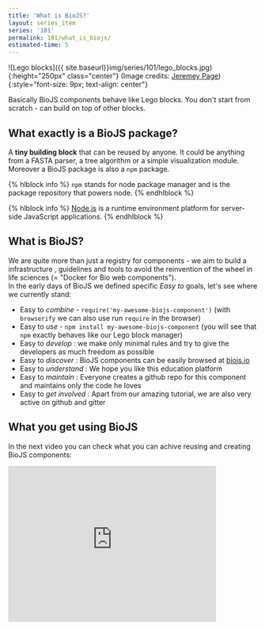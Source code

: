 ```yaml
---
title: 'What is BioJS?'
layout: series_item
series: '101'
permalink: 101/what_is_biojs/
estimated-time: 5
---
```


![Lego blocks]({{ site.baseurl}}img/series/101/lego_blocks.jpg){:height="250px" class="center"}
(Image credits: [Jeremey Page](https://www.flickr.com/photos/jezpage/4990873353))
{:style="font-size: 9px; text-align: center"}  


Basically BioJS components behave like Lego blocks. You don't start from scratch - can build on top of other blocks.

What exactly is a BioJS package?
-------------------------

A __tiny building block__ that can be reused by anyone.
It could be anything from a FASTA parser, a tree algorithm or a simple visualization module.  
Moreover a BioJS package is also a `npm` package.

{% hlblock info %}
`npm` stands for node package manager and is the package repository that powers node.
{% endhlblock %}

{% hlblock info %}
[Node.js](http://nodejs.org) is a runtime environment platform for server-side JavaScript applications.
{% endhlblock %}


What is BioJS?
---------------------

We are quite more than just a registry for components - we aim to build a infrastructure
, guidelines and tools to avoid the reinvention of the wheel in life sciences (= "Docker for Bio web components").  
In the early days of BioJS we defined specific _Easy to_ goals, let's see where we currently stand:

* Easy to _combine_ - `require('my-awesome-biojs-component')` (with `browserify` we can also use run  `require` in the browser)
* Easy to _use_ - `npm install my-awesome-biojs-component` (you will see that `npm` exactly behaves like our Lego block manager)
* Easy to _develop_ : we make only minimal rules and try to give the developers as much freedom as possible
* Easy to _discover_ : BioJS components can be easily browsed at [biojs.io](http://biojs.io)
* Easy to _understand_ : We hope you like this education platform
* Easy to _maintain_ : Everyone creates a github repo for this component and maintains only the code he loves
* Easy to _get involved_ : Apart from our amazing tutorial, we are also very active on github and gitter

<!--
* Easy to start:
* Easy to test
-->

What you get using BioJS
---------------------
In the next video you can check what you can achive reusing and creating BioJS components:

<iframe width="420" height="315" src="https://www.youtube.com/watch?v=SkMKuj-Q0YI" frameborder="0" allowfullscreen></iframe>

